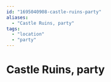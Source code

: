 ```yaml
---
id: "1695040908-castle-ruins-party"
aliases:
  - "Castle Ruins, party"
tags:
  - "location"
  - "party"
---
```


# Castle Ruins, party
